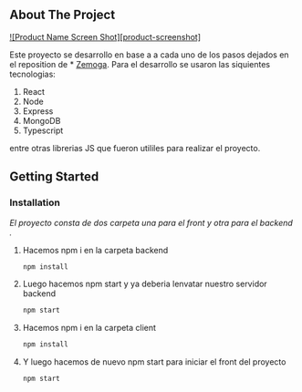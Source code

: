 ## About The Project

[![Product Name Screen Shot][product-screenshot]](https://i.ibb.co/j5YHpT8/22.png)

Este proyecto se desarrollo en base a a cada uno de los pasos dejados en el reposition de * [Zemoga](https://github.com/zemoga/ui-test#zemoga-front-end-development---candidate-test-v21). Para el desarrollo se usaron las siquientes tecnologias:

1. React
2. Node
3. Express
4. MongoDB
5. Typescript

entre otras librerias JS que fueron utililes para realizar el proyecto.

## Getting Started

### Installation

_El proyecto consta de dos carpeta una para el front y otra para el backend ._

1. Hacemos npm i en la carpeta backend
   ```sh
   npm install
   ```
2. Luego hacemos npm start y ya deberia lenvatar nuestro servidor backend
   ```sh
   npm start
   ```
3. Hacemos npm i en la carpeta client
   ```sh
   npm install
   ```
3. Y luego hacemos de nuevo npm start para iniciar el front del proyecto
   ```sh
   npm start
   ```

